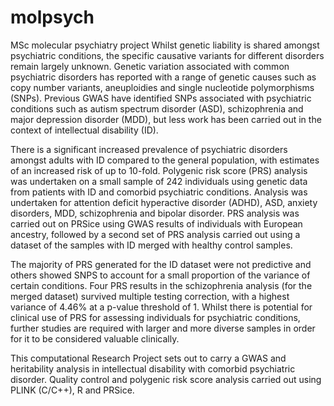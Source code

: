 # molpsych
MSc molecular psychiatry project
Whilst genetic liability is shared amongst psychiatric conditions, the specific causative variants for different disorders remain largely unknown. Genetic variation associated with common psychiatric disorders has reported with a range of genetic causes such as copy number variants, aneuploidies and single nucleotide polymorphisms (SNPs). Previous GWAS have identified SNPs associated with psychiatric conditions such as autism spectrum disorder (ASD), schizophrenia and major depression disorder (MDD), but less work has been carried out in the context of intellectual disability (ID).

There is a significant increased prevalence of psychiatric disorders amongst adults with ID compared to the general population, with estimates of an increased risk of up to 10-fold. Polygenic risk score (PRS) analysis was undertaken on a small sample of 242 individuals using genetic data from patients with ID and comorbid psychiatric conditions. Analysis was undertaken for attention deficit hyperactive disorder (ADHD), ASD, anxiety disorders, MDD, schizophrenia and bipolar disorder. PRS analysis was carried out on PRSice using GWAS results of individuals with European ancestry, followed by a second set of PRS analysis carried out using a dataset of the samples with ID merged with healthy control samples.

The majority of PRS generated for the ID dataset were not predictive and others showed SNPS to account for a small proportion of the variance of certain conditions. Four PRS results in the schizophrenia analysis (for the merged dataset) survived multiple testing correction, with a highest variance of 4.46% at a p-value threshold of 1. Whilst there is potential for clinical use of PRS for assessing individuals for psychiatric conditions, further studies are required with larger and more diverse samples in order for it to be considered valuable clinically. 

This computational Research Project sets out to carry a GWAS and heritability analysis in intellectual disability with comorbid psychiatric disorder. Quality control and polygenic risk score analysis carried out using PLINK (C/C++), R and PRSice.
